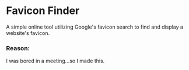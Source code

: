 # Favicon Finder

A simple online tool utilizing Google's favicon search to find and display a website's favicon.

### Reason:

I was bored in a meeting...so I made this.
